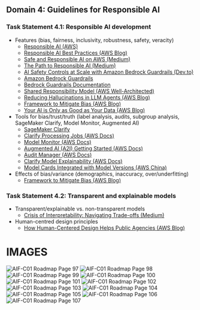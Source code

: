 ## Domain 4: Guidelines for Responsible AI

### Task Statement 4.1: Responsible AI development
- Features (bias, fairness, inclusivity, robustness, safety, veracity)
  - [Responsible AI (AWS)](https://aws.amazon.com/ai/responsible-ai/)
  - [Responsible AI Best Practices (AWS Blog)](https://aws.amazon.com/blogs/enterprise-strategy/responsible-ai-best-practices-promoting-responsible-and-trustworthy-ai-systems/)
  - [Safe and Responsible AI on AWS (Medium)](https://medium.com/@adnanmasood/the-ai-governance-frontier-series-part-3-safe-and-responsible-ai-on-aws-capabilities-frameworks-3bf33aa9fb93)
  - [The Path to Responsible AI (Medium)](https://medium.com/ordina-data/the-path-to-responsible-ai-making-llms-more-environmentally-sustainable-8d59c1eed2ad)
  - [AI Safety Controls at Scale with Amazon Bedrock Guardrails (Dev.to)](https://dev.to/aws/ai-safety-controls-at-scale-with-amazon-bedrock-guardrails-1o2g)
  - [Amazon Bedrock Guardrails](https://aws.amazon.com/bedrock/guardrails/)
  - [Bedrock Guardrails Documentation](https://docs.aws.amazon.com/bedrock/latest/userguide/agents-guardrail.html)
  - [Shared Responsibility Model (AWS Well-Architected)](https://docs.aws.amazon.com/wellarchitected/latest/sustainability-pillar/the-shared-responsibility-model.html)
  - [Reducing Hallucinations in LLM Agents (AWS Blog)](https://aws.amazon.com/blogs/machine-learning/reducing-hallucinations-in-llm-agents-with-a-verified-semantic-cache-using-amazon-bedrock-knowledge-bases/)
  - [Framework to Mitigate Bias (AWS Blog)](https://aws.amazon.com/blogs/publicsector/framework-mitigate-bias-improve-outcomes-new-age-ai/)
  - [Your AI is Only as Good as Your Data (AWS Blog)](https://aws.amazon.com/blogs/enterprise-strategy/your-ai-is-only-as-good-as-your-data/)
- Tools for bias/trust/truth (label analysis, audits, subgroup analysis, SageMaker Clarify, Model Monitor, Augmented AI)
  - [SageMaker Clarify](https://aws.amazon.com/sagemaker/ai/clarify/)
  - [Clarify Processing Jobs (AWS Docs)](https://docs.aws.amazon.com/sagemaker/latest/dg/clarify-configure-processing-jobs.html)
  - [Model Monitor (AWS Docs)](https://docs.aws.amazon.com/sagemaker/latest/dg/model-monitor.html)
  - [Augmented AI (A2I) Getting Started (AWS Docs)](https://docs.aws.amazon.com/sagemaker/latest/dg/a2i-getting-started.html)
  - [Audit Manager (AWS Docs)](https://docs.aws.amazon.com/audit-manager/)
  - [Clarify Model Explainability (AWS Docs)](https://docs.aws.amazon.com/sagemaker/latest/dg/clarify-model-explainability.html)
  - [Model Cards Integrated with Model Versions (AWS China)](https://www.amazonaws.cn/en/new/2023/amazon-sagemaker-model-cards-integrated-with-model-versions-in-registry/)
- Effects of bias/variance (demographics, inaccuracy, over/underfitting)
  - [Framework to Mitigate Bias (AWS Blog)](https://aws.amazon.com/blogs/publicsector/framework-mitigate-bias-improve-outcomes-new-age-ai/)

### Task Statement 4.2: Transparent and explainable models
- Transparent/explainable vs. non-transparent models
  - [Crisis of Interpretability: Navigating Trade-offs (Medium)](https://medium.com/@tr7522/crisis-of-interpretability-navigating-the-trade-offs-between-explainable-ai-and-model-performance-3f3b1e93643f)
- Human-centred design principles
  - [How Human-Centered Design Helps Public Agencies (AWS Blog)](https://aws.amazon.com/blogs/publicsector/how-human-centered-design-help-public-agencies-design-better-digital-services/)

# IMAGES
![AIF-C01 Roadmap Page 97](./Images/Get+AIF-C01+Certified+-+Roadmap+To+Success+by+Vladimir+Raykov+v2%20(2)_Page_097.jpg)
![AIF-C01 Roadmap Page 98](./Images/Get+AIF-C01+Certified+-+Roadmap+To+Success+by+Vladimir+Raykov+v2%20(2)_Page_098.jpg)
![AIF-C01 Roadmap Page 99](./Images/Get+AIF-C01+Certified+-+Roadmap+To+Success+by+Vladimir+Raykov+v2%20(2)_Page_099.jpg)
![AIF-C01 Roadmap Page 100](./Images/Get+AIF-C01+Certified+-+Roadmap+To+Success+by+Vladimir+Raykov+v2%20(2)_Page_100.jpg)
![AIF-C01 Roadmap Page 101](./Images/Get+AIF-C01+Certified+-+Roadmap+To+Success+by+Vladimir+Raykov+v2%20(2)_Page_101.jpg)
![AIF-C01 Roadmap Page 102](./Images/Get+AIF-C01+Certified+-+Roadmap+To+Success+by+Vladimir+Raykov+v2%20(2)_Page_102.jpg)
![AIF-C01 Roadmap Page 103](./Images/Get+AIF-C01+Certified+-+Roadmap+To+Success+by+Vladimir+Raykov+v2%20(2)_Page_103.jpg)
![AIF-C01 Roadmap Page 104](./Images/Get+AIF-C01+Certified+-+Roadmap+To+Success+by+Vladimir+Raykov+v2%20(2)_Page_104.jpg)
![AIF-C01 Roadmap Page 105](./Images/Get+AIF-C01+Certified+-+Roadmap+To+Success+by+Vladimir+Raykov+v2%20(2)_Page_105.jpg)
![AIF-C01 Roadmap Page 106](./Images/Get+AIF-C01+Certified+-+Roadmap+To+Success+by+Vladimir+Raykov+v2%20(2)_Page_106.jpg)
![AIF-C01 Roadmap Page 107](./Images/Get+AIF-C01+Certified+-+Roadmap+To+Success+by+Vladimir+Raykov+v2%20(2)_Page_107.jpg)

